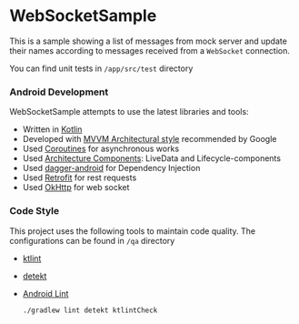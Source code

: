 # WebSocketSample

This is a sample showing a list of messages from mock server and update their names according to messages received from a `WebSocket` connection.

You can find unit tests in `/app/src/test` directory


### Android Development
WebSocketSample attempts to use the latest libraries and tools:

  - Written in [Kotlin](https://kotlinlang.org/)
  - Developed with [MVVM Architectural style](https://developer.android.com/jetpack/docs/guide#recommended-app-arch) recommended by Google
  - Used [Coroutines](https://kotlinlang.org/docs/reference/coroutines-overview.html) for asynchronous works
  - Used [Architecture Components](https://developer.android.com/topic/libraries/architecture/): LiveData and Lifecycle-components
  - Used [dagger-android](https://google.github.io/dagger/android.html) for Dependency Injection
  - Used [Retrofit](https://square.github.io/retrofit/) for rest requests
  - Used [OkHttp](https://square.github.io/okhttp/) for web socket 

### Code Style

This project uses the following tools to maintain code quality. The configurations can be found in `/qa` directory

- [ktlint](https://ktlint.github.io/)
- [detekt](https://arturbosch.github.io/detekt/)
- [Android Lint](http://tools.android.com/tips/lint)

  ```
  ./gradlew lint detekt ktlintCheck
  ``` 
  
  
